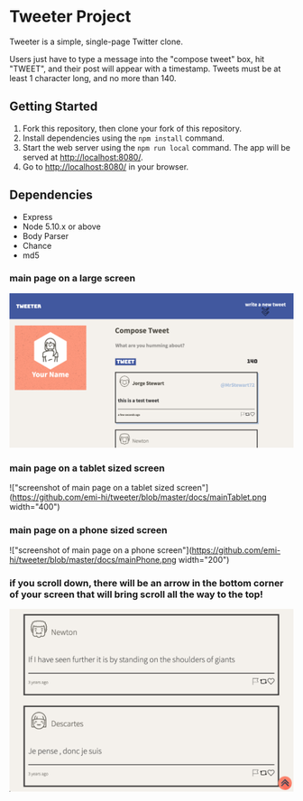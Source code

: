 # Tweeter Project

Tweeter is a simple, single-page Twitter clone.

Users just have to type a message into the "compose tweet" box, hit "TWEET", and their post will appear with a timestamp. Tweets must be at least 1 character long, and no more than 140.

## Getting Started

1. Fork this repository, then clone your fork of this repository.
2. Install dependencies using the `npm install` command.
3. Start the web server using the `npm run local` command. The app will be served at <http://localhost:8080/>.
4. Go to <http://localhost:8080/> in your browser.

## Dependencies

- Express
- Node 5.10.x or above
- Body Parser
- Chance
- md5

### main page on a large screen
!["screenshot of main page on a large screen"](https://github.com/emi-hi/tweeter/blob/master/docs/mainLarge.png)

### main page on a tablet sized screen
!["screenshot of main page on a tablet sized screen"](https://github.com/emi-hi/tweeter/blob/master/docs/mainTablet.png width="400")

### main page on a phone sized screen
!["screenshot of main page on a phone screen"](https://github.com/emi-hi/tweeter/blob/master/docs/mainPhone.png width="200")

### if you scroll down, there will be an arrow in the bottom corner of your screen that will bring scroll all the way to the top! 
!["screenshot of bottom of screen"](https://github.com/emi-hi/tweeter/blob/master/docs/bottomPage.png)